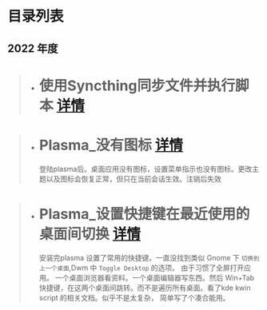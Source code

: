 # 目录列表
## 2022 年度

> * # 使用Syncthing同步文件并执行脚本 [详情](./2022/使用Syncthing同步文件并执行脚本/README.md)
>      


> * # Plasma_没有图标 [详情](./2022/Plasma_没有图标/README.md)
>     登陆plasma后。桌面应用没有图标，设置菜单指示也没有图标。更改主题以及图标会恢复正常，但只在当前会话生效。注销后失效


> * # Plasma_设置快捷键在最近使用的桌面间切换 [详情](./2022/Plasma_设置快捷键在最近使用的桌面间切换/README.md)
>      安装完plasma 设置了常用的快捷键。一直没找到类似 Gnome 下 `切换到上一个桌面`,Dwm 中 `Toggle Desktop` 的选项。
>      由于习惯了全屏打开应用。 一个桌面浏览器看资料。一个桌面编辑器写东西。然后 Win+Tab 快捷键，在这两个桌面间跳转。而不是遍历所有桌面。看了kde kwin script 的相关文档。似乎不是太复杂， 简单写了个凑合能用。

